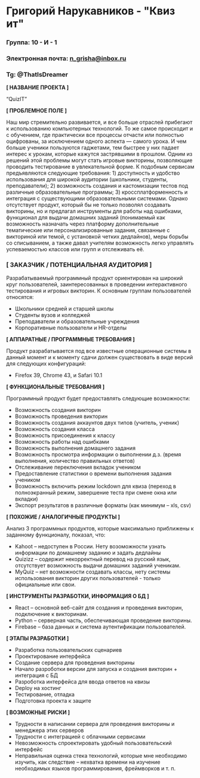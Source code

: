 # Григорий Нарукавников - "Квиз ит"

### Группа: 10 - И - 1
### Электронная почта: n_grisha@inbox.ru
### Tg: @ThatIsDreamer


**[ НАЗВАНИЕ ПРОЕКТА ]**

“QuizIT”

**[ ПРОБЛЕМНОЕ ПОЛЕ ]**

Наш мир стремительно развивается, и все больше отраслей прибегают к использованию компьютерных технологий. То же самое происходит и с обучением, где практически все процессы отчасти или полностью оцифрованы, за исключением одного аспекта — самого урока. И чем больше ученики пользуются гаджетами, тем быстрее у них падает интерес к урокам, которые кажутся застрявшими в прошлом. Одним из решений этой проблемы могут стать игровые викторины, позволяющие проводить тестирование в увлекательной форме. К подобным сервисам предъявляются следующие требования: 1) доступность и удобство использования для широкой аудитории (школьники, студенты, преподаватели); 2) возможность создания и кастомизации тестов под различные образовательные программы; 3) кроссплатформенность и интеграция с существующими образовательными системами. Однако отсутствует продукт, который бы не только позволял создавать викторины, но и предлагал инструменты для работы над ошибками, функционал для выдачи домашних заданий (понимаемый как возможность назначать через платформу дополнительные тематические или персонализированные задания, связанные с викториной или темой, с установкой четких дедлайнов), меры борьбы со списыванием, а также давал учителям возможность легко управлять успеваемостью классов или групп и отслеживать её.

### **[ ЗАКАЗЧИК / ПОТЕНЦИАЛЬНАЯ АУДИТОРИЯ ]**  

Разрабатываемый программный продукт ориентирован на широкий круг пользователей, заинтересованных в проведении интерактивного тестирования и игровых викторин. К основным группам пользователей относятся:  

* Школьники средней и старшей школы
* Студенты вузов и колледжей
* Преподаватели и образовательные учреждения
* Корпоративные пользователи и HR-отделы

**[ АППАРАТНЫЕ / ПРОГРАММНЫЕ ТРЕБОВАНИЯ ]** 

Продукт разрабатывается под все известные операционные системы в данный момент и к моменту сдачи должен существовать в виде версий для следующих конфигураций:

* Firefox 39, Chrome 43, и Safari 10.1

**[ ФУНКЦИОНАЛЬНЫЕ ТРЕБОВАНИЯ ]**

Программный продукт будет предоставлять следующие возможности:
*   Возможность создания викторин
*   Возможность проведения викторин
*   Возможность создания аккаунтов двух типов (учитель, ученик)
*   Возможность создания класса
*   Возможность присоединения к классу
*   Возможность работы над ошибками
*   Возможность выполнения домашнего задания
*   Возможность просмотра информации о выполнении д.з. (время выполнения, количество правильных ответов)
*   Отслеживание переключения вкладок учеником
*   Предоставление статистики о времени выполнения задания учеником
*   Возможность включить режим lockdown для квиза (переход в полноэкранный режим, завершение теста при смене окна или вкладки)
*   Экспорт результатов в различные форматы (как минимум – xls, csv)


**[ ПОХОЖИЕ / АНАЛОГИЧНЫЕ ПРОДУКТЫ ]**

Анализ 3 программных продуктов, которые максимально приближены к заданному функционалу, показал, что:

* Kahoot – недоступен в России. Нету возоможности узнать информации по домашнему заданию и задать дедлайны
* Quizizz – содержит некорректный перевод на русский язык, отсутствует возможность выдачи домашних заданий ученикам.
* MyQuiz – нет возможности создавать классы, нету системы использования викторин других пользователей - только официальные или свои.

**[ ИНСТРУМЕНТЫ РАЗРАБОТКИ, ИНФОРМАЦИЯ О БД ]**

* React – основной веб-сайт для создания и проведения викторин, подключение к викторинам.
* Python – серверная часть, обеспечивающая проведение викторины.
* Firebase – база данных и система аутентификации пользователей.

**[ ЭТАПЫ РАЗРАБОТКИ ]**
*	Разработка пользовательских сценариев
*	Проектирование интерфейса
*	Создание сервера для проведения викторины
*	Начало разроботки версии для запуска и создания викторин + интеграция с БД
* Разроботка интерфейса для ввода ответов на квизы
*	Deploy на хостинг
*	Тестирование, отладка
*	Подготовка проекта к защите

**[ ВОЗМОЖНЫЕ РИСКИ ]**
*	Трудности в написании сервера для проведения викторины и менеджера этих серверов
*	Трудности с интеграцией с облачными сервисами
*	Невозможность спроектировать удобный пользовательский интерфейс 
*	Неправильная оценка стека технологий, которые мне необходимо изучить, как следствие – нехватка времени на изучение    необходимых языков программирования, фреймворков и т. п.
